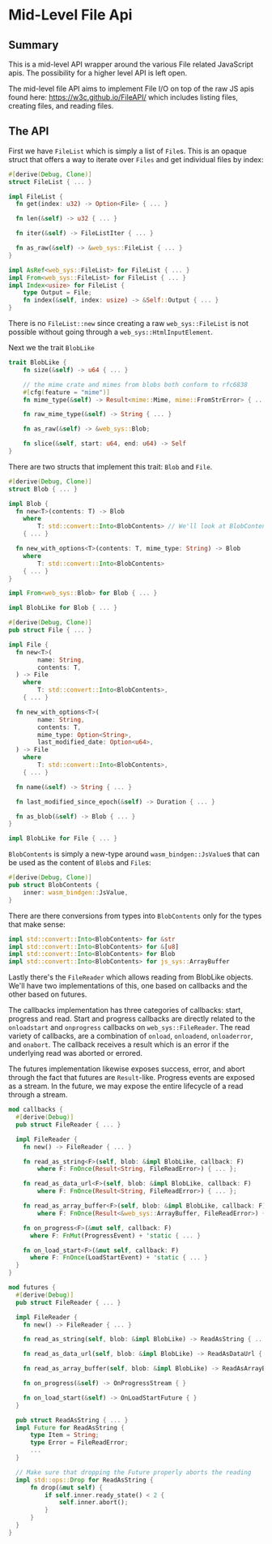 # Mid-Level File Api

## Summary

This is a mid-level API wrapper around the various File related JavaScript apis. The possibility for a higher level API is left open.

The mid-level file API aims to implement File I/O on top of the raw JS apis found here: https://w3c.github.io/FileAPI/ which includes listing files, creating files, and reading files.

## The API

First we have `FileList` which is simply a list of `File`s. This is an opaque struct that offers a way to iterate over `Files` and get individual files by index:

```rust
#[derive(Debug, Clone)]
struct FileList { ... }

impl FileList {
  fn get(index: u32) -> Option<File> { ... }

  fn len(&self) -> u32 { ... }

  fn iter(&self) -> FileListIter { ... }

  fn as_raw(&self) -> &web_sys::FileList { ... }
}

impl AsRef<web_sys::FileList> for FileList { ... }
impl From<web_sys::FileList> for FileList { ... }
impl Index<usize> for FileList {
    type Output = File;
    fn index(&self, index: usize) -> &Self::Output { ... }
}
```

There is no `FileList::new` since creating a raw `web_sys::FileList` is not possible without going through a `web_sys::HtmlInputElement`.

Next we the trait `BlobLike`
```rust
trait BlobLike {
    fn size(&self) -> u64 { ... }

    // the mime crate and mimes from blobs both conform to rfc6838
    #[cfg(feature = "mime")]
    fn mime_type(&self) -> Result<mime::Mime, mime::FromStrError> { ... }

    fn raw_mime_type(&self) -> String { ... }

    fn as_raw(&self) -> &web_sys::Blob;

    fn slice(&self, start: u64, end: u64) -> Self 
}
```
There are two structs that implement this trait: `Blob` and `File`.

```rust
#[derive(Debug, Clone)]
struct Blob { ... }

impl Blob {
  fn new<T>(contents: T) -> Blob
    where
        T: std::convert::Into<BlobContents> // We'll look at BlobContents below
    { ... }

  fn new_with_options<T>(contents: T, mime_type: String) -> Blob
    where
        T: std::convert::Into<BlobContents>
    { ... }
}

impl From<web_sys::Blob> for Blob { ... }

impl BlobLike for Blob { ... }

#[derive(Debug, Clone)]
pub struct File { ... }

impl File {
  fn new<T>(
        name: String,
        contents: T,
  ) -> File
    where
        T: std::convert::Into<BlobContents>,
    { ... }

  fn new_with_options<T>(
        name: String,
        contents: T,
        mime_type: Option<String>,
        last_modified_date: Option<u64>,
  ) -> File
    where
        T: std::convert::Into<BlobContents>,
    { ... }

  fn name(&self) -> String { ... }

  fn last_modified_since_epoch(&self) -> Duration { ... }

  fn as_blob(&self) -> Blob { ... }
}

impl BlobLike for File { ... }
```

`BlobContents` is simply a new-type around `wasm_bindgen::JsValue`s that can be used as the content of `Blob`s and `File`s:

```rust
#[derive(Debug, Clone)]
pub struct BlobContents {
    inner: wasm_bindgen::JsValue,
}
```

There are there conversions from types into `BlobContents` only for the types that make sense:

```rust
impl std::convert::Into<BlobContents> for &str
impl std::convert::Into<BlobContents> for &[u8]
impl std::convert::Into<BlobContents> for Blob
impl std::convert::Into<BlobContents> for js_sys::ArrayBuffer
```

Lastly there's the `FileReader` which allows reading from BlobLike objects. We'll have two implementations of this, one based on callbacks and the other based on futures.

The callbacks implementation has three categories of callbacks: start, progress and read. Start and progress callbacks are directly related to the `onloadstart` and `onprogress` callbacks on `web_sys::FileReader`. The read variety of callbacks, are a combination of `onload`, `onloadend`, `onloaderror`, and `onabort`. The callback receives a result which is an error if the underlying read was aborted or errored.

The futures implementation likewise exposes success, error, and abort through the fact that futures are `Result`-like. Progress events are exposed as a stream. In the future, we may expose the entire lifecycle of a read through a stream.

```rust
mod callbacks {
  #[derive(Debug)]
  pub struct FileReader { ... }

  impl FileReader {
    fn new() -> FileReader { ... }

    fn read_as_string<F>(self, blob: &impl BlobLike, callback: F)
        where F: FnOnce(Result<String, FileReadError>) { ... };

    fn read_as_data_url<F>(self, blob: &impl BlobLike, callback: F)
        where F: FnOnce(Result<String, FileReadError>) { ... };

    fn read_as_array_buffer<F>(self, blob: &impl BlobLike, callback: F)
        where F: FnOnce(Result<&web_sys::ArrayBuffer, FileReadError>) { ... };

    fn on_progress<F>(&mut self, callback: F)
      where F: FnMut(ProgressEvent) + 'static { ... }

    fn on_load_start<F>(&mut self, callback: F)
      where F: FnOnce(LoadStartEvent) + 'static { ... }
  }
}

mod futures {
  #[derive(Debug)]
  pub struct FileReader { ... }

  impl FileReader {
    fn new() -> FileReader { ... }

    fn read_as_string(self, blob: &impl BlobLike) -> ReadAsString { ... }

    fn read_as_data_url(self, blob: &impl BlobLike) -> ReadAsDataUrl { ... }

    fn read_as_array_buffer(self, blob: &impl BlobLike) -> ReadAsArrayBuffer { ... }

    fn on_progress(&self) -> OnProgressStream { }

    fn on_load_start(&self) -> OnLoadStartFuture { }
  }

  pub struct ReadAsString { ... }
  impl Future for ReadAsString {
      type Item = String;
      type Error = FileReadError;
      ...
  }

  // Make sure that dropping the Future properly aborts the reading
  impl std::ops::Drop for ReadAsString {
      fn drop(&mut self) {
          if self.inner.ready_state() < 2 {
              self.inner.abort();
          }
      }
  }
}
```
